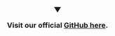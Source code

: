 <h3>
  <p align="center">
    ▼
  </p>
  <p align="center">
Visit our official <a href="https://github.com/luxfi">GitHub here</a>.
</h3>
